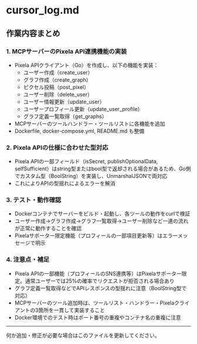 # cursor_log.md

## 作業内容まとめ

### 1. MCPサーバーのPixela API連携機能の実装
- Pixela APIクライアント（Go）を作成し、以下の機能を実装：
  - ユーザー作成（create_user）
  - グラフ作成（create_graph）
  - ピクセル投稿（post_pixel）
  - ユーザー削除（delete_user）
  - ユーザー情報更新（update_user）
  - ユーザープロフィール更新（update_user_profile）
  - グラフ定義一覧取得（get_graphs）
- MCPサーバーのツールハンドラー・ツールリストに各機能を追加
- Dockerfile, docker-compose.yml, README.md も整備

### 2. Pixela APIの仕様に合わせた型対応
- Pixela APIの一部フィールド（isSecret, publishOptionalData, selfSufficient）はstring型またはbool型で返却される場合があるため、Go側でカスタム型（BoolString）を実装し、UnmarshalJSONで両対応
- これによりAPIの型揺れによるエラーを解消

### 3. テスト・動作確認
- Dockerコンテナでサーバーをビルド・起動し、各ツールの動作をcurlで検証
- ユーザー作成→グラフ作成→グラフ一覧取得→ユーザー削除など一連の流れが正常に動作することを確認
- Pixelaサポーター限定機能（プロフィールの一部項目更新等）はエラーメッセージで明示

### 4. 注意点・補足
- Pixela APIの一部機能（プロフィールのSNS連携等）はPixelaサポーター限定。通常ユーザーでは25%の確率でリクエストが拒否される場合あり
- グラフ定義一覧取得などでAPIレスポンスの型揺れに注意（BoolString型で対応）
- MCPサーバーのツール追加時は、ツールリスト・ハンドラー・Pixelaクライアントの3箇所を一貫して実装すること
- Docker環境でのテスト時はポート番号の重複やコンテナ名の重複に注意

---

何か追加・修正が必要な場合はこのファイルを更新してください。 
